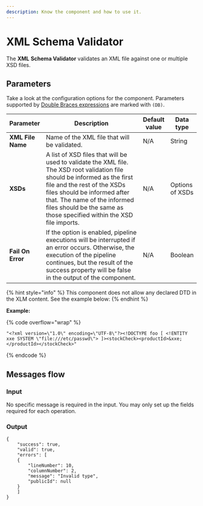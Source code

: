 ```yaml
---
description: Know the component and how to use it.
---
```


# XML Schema Validator

The **XML** **Schema Validator** validates an XML file against one or multiple XSD files.

## Parameters

Take a look at the configuration options for the component. Parameters supported by [Double Braces expressions](https://docs.digibee.com/documentation/build/double-braces) are marked with `(DB)`.

<table data-full-width="true"><thead><tr><th>Parameter</th><th width="269">Description</th><th>Default value</th><th>Data type</th></tr></thead><tbody><tr><td><strong>XML File Name</strong></td><td>Name of the XML file that will be validated.</td><td>N/A</td><td>String</td></tr><tr><td><strong>XSDs</strong></td><td>A list of XSD files that will be used to validate the XML file. The XSD root validation file should be informed as the first file and the rest of the XSDs files should be informed after that. The name of the informed files should be the same as those specified within the XSD file imports.</td><td>N/A</td><td>Options of XSDs</td></tr><tr><td><strong>Fail On Error</strong></td><td>If the option is enabled, pipeline executions will be interrupted if an error occurs. Otherwise, the execution of the pipeline continues, but the result of the success property will be false in the output of the component.</td><td>N/A</td><td>Boolean</td></tr></tbody></table>

{% hint style="info" %}
This component does not allow any declared DTD in the XLM content. See the example below:
{% endhint %}

**Example:**

{% code overflow="wrap" %}
```
"<?xml version=\"1.0\" encoding=\"UTF-8\"?><!DOCTYPE foo [ <!ENTITY xxe SYSTEM \"file:///etc/passwd\"> ]><stockCheck><productId>&xxe;</productId></stockCheck>"
```
{% endcode %}

## **Messages flow** <a href="#h_6bf5563c33" id="h_6bf5563c33"></a>

### **Input** <a href="#h_15bff3d1b5" id="h_15bff3d1b5"></a>

No specific message is required in the input. You may only set up the fields required for each operation.

### **Output** <a href="#h_7a9f527223" id="h_7a9f527223"></a>

```
{
    "success": true,
    "valid": true,
    "errors": [
    {
        "lineNumber": 10,
        "columnNumber": 2,
        "message": "Invalid type",
        "publicId": null
    }
    ]
}

```
